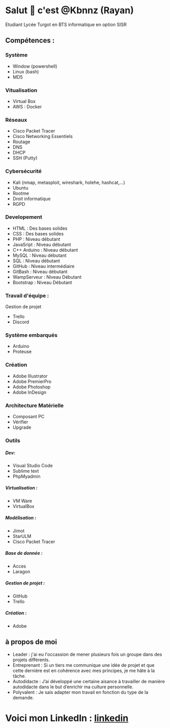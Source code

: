 # Salut 👋 c'est @Kbnnz (Rayan)

Etudiant Lycée Turgot en BTS informatique en option SISR

## Compétences :
### Système
- Window (powershell)
- Linux (bash)
- MD5

### Vitualisation
- Virtual Box 
- AWS : Docker

### Réseaux
- Cisco Packet Tracer
- Cisco Networking Essentiels
- Routage
- DNS
- DHCP
- SSH (Putty)

### Cybersécurité
- Kali (nmap, metasploit, wireshark, holehe, hashcat,...)
- Ubuntu
- Rootme
- Droit informatique
- RGPD

### Developement
- HTML : Des bases solides
- CSS : Des bases solides
- PHP : Niveau débutant
- JavaSript : Niveau débutant
- C++ Arduino : Niveau débutant
- MySQL : Niveau débutant
- SQL : Niveau débutant
- GitHub : Niveau intermédiaire
- GitBash : Niveau débutant
- WampServeur : Niveau Débutant
- Bootstrap : Niveau Débutant

### Travail d'équipe :
Gestion de projet
- Trello
- Discord

### Système embarqués
- Arduino
- Proteuse

### Création
- Adobe Illustrator
- Adobe PremierPro
- Adobe Photoshop
- Adobe InDesign

### Architecture Matérielle
- Composant PC
- Vérifier
- Upgrade

### Outils

##### Dev:
- Visual Studio Code
- Sublime text
- PhpMyadmin

##### Virtualisation :
- VM Ware
- VirtualBox

##### Modélisation :
- Jimot
- StarULM
- Cisco Packet Tracer

##### Base de donnée : 
- Acces
- Laragon

##### Gestion de projet :
- GitHub
- Trello

##### Création :
- Adobe

## à propos de moi
- Leader : j'ai eu l'occassion de mener plusieurs fois un groupe dans des projets différents.
- Entreprenant : Si un tiers me communique une idée de projet et que cette dernière est en cohérence avec mes principes, je me hâte à la tâche.
- Autodidacte : J’ai développé une certaine aisance à travailler de manière autodidacte dans le but d’enrichir ma culture personnelle.
- Polyvalent : Je sais adapter mon travail en fonction du type de la demande.

# Voici mon LinkedIn : [linkedin](https://www.linkedin.com/in/rayan-belabaci-64934b221/)
